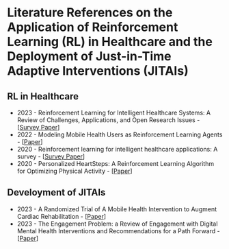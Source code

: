 # Literature References on the Application of Reinforcement Learning (RL) in Healthcare and the Deployment of Just-in-Time Adaptive Interventions (JITAIs)

## RL in Healthcare
* 2023 - Reinforcement Learning for Intelligent Healthcare Systems: A Review of Challenges, Applications, and Open Research Issues - [[Survey Paper](https://ieeexplore.ieee.org/abstract/document/10162185?casa_token=XVoTf7ODvsgAAAAA:9s8_MJl36CbOwFhepxSRIsoRwDmjNN0Uda3MwVg6wCRbMaiUZyh_LFg12ZD330mzKWQJk1Icvg)]
* 2022 - Modeling Mobile Health Users as Reinforcement Learning Agents - [[Paper](https://arxiv.org/abs/2212.00863)]
* 2020 - Reinforcement learning for intelligent healthcare applications: A survey - [[Survey Paper](https://www.sciencedirect.com/science/article/pii/S093336572031229X)]
* 2020 - Personalized HeartSteps: A Reinforcement Learning Algorithm for Optimizing Physical Activity - [[Paper](https://pubmed.ncbi.nlm.nih.gov/34527853/)]

## Develoyment of JITAIs
* 2023 - A Randomized Trial of A Mobile Health Intervention to Augment Cardiac Rehabilitation - [[Paper](https://link.springer.com/article/10.1007/s40501-023-00297-3)]
* 2023 - The Engagement Problem: a Review of Engagement with Digital Mental Health Interventions and Recommendations for a Path Forward - [[Paper](https://link.springer.com/article/10.1007/s40501-023-00297-3)]

